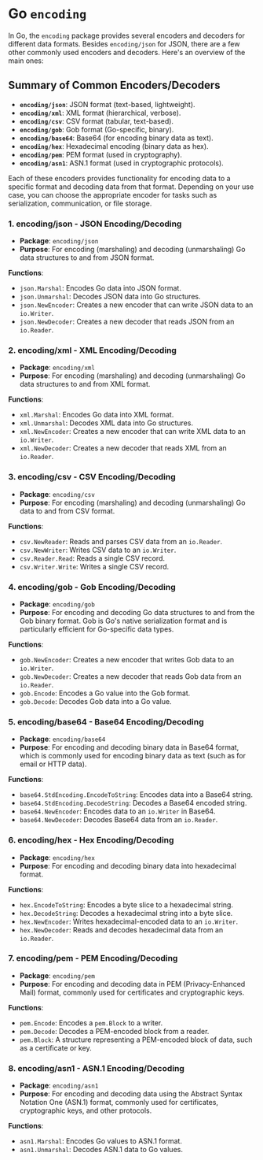 # Go `encoding`

In Go, the `encoding` package provides several encoders and decoders for different data formats. Besides `encoding/json` for JSON, there are a few other commonly used encoders and decoders. Here's an overview of the main ones:

## Summary of Common Encoders/Decoders

- **`encoding/json`**: JSON format (text-based, lightweight).
- **`encoding/xml`**: XML format (hierarchical, verbose).
- **`encoding/csv`**: CSV format (tabular, text-based).
- **`encoding/gob`**: Gob format (Go-specific, binary).
- **`encoding/base64`**: Base64 (for encoding binary data as text).
- **`encoding/hex`**: Hexadecimal encoding (binary data as hex).
- **`encoding/pem`**: PEM format (used in cryptography).
- **`encoding/asn1`**: ASN.1 format (used in cryptographic protocols).

Each of these encoders provides functionality for encoding data to a specific format and decoding data from that format. Depending on your use case, you can choose the appropriate encoder for tasks such as serialization, communication, or file storage.

### 1. **encoding/json** - JSON Encoding/Decoding

- **Package**: `encoding/json`
- **Purpose**: For encoding (marshaling) and decoding (unmarshaling) Go data structures to and from JSON format.

**Functions**:

- `json.Marshal`: Encodes Go data into JSON format.
- `json.Unmarshal`: Decodes JSON data into Go structures.
- `json.NewEncoder`: Creates a new encoder that can write JSON data to an `io.Writer`.
- `json.NewDecoder`: Creates a new decoder that reads JSON from an `io.Reader`.

### 2. **encoding/xml** - XML Encoding/Decoding

- **Package**: `encoding/xml`
- **Purpose**: For encoding (marshaling) and decoding (unmarshaling) Go data structures to and from XML format.

**Functions**:

- `xml.Marshal`: Encodes Go data into XML format.
- `xml.Unmarshal`: Decodes XML data into Go structures.
- `xml.NewEncoder`: Creates a new encoder that can write XML data to an `io.Writer`.
- `xml.NewDecoder`: Creates a new decoder that reads XML from an `io.Reader`.

### 3. **encoding/csv** - CSV Encoding/Decoding

- **Package**: `encoding/csv`
- **Purpose**: For encoding (marshaling) and decoding (unmarshaling) Go data to and from CSV format.

**Functions**:

- `csv.NewReader`: Reads and parses CSV data from an `io.Reader`.
- `csv.NewWriter`: Writes CSV data to an `io.Writer`.
- `csv.Reader.Read`: Reads a single CSV record.
- `csv.Writer.Write`: Writes a single CSV record.

### 4. **encoding/gob** - Gob Encoding/Decoding

- **Package**: `encoding/gob`
- **Purpose**: For encoding and decoding Go data structures to and from the Gob binary format. Gob is Go's native serialization format and is particularly efficient for Go-specific data types.

**Functions**:

- `gob.NewEncoder`: Creates a new encoder that writes Gob data to an `io.Writer`.
- `gob.NewDecoder`: Creates a new decoder that reads Gob data from an `io.Reader`.
- `gob.Encode`: Encodes a Go value into the Gob format.
- `gob.Decode`: Decodes Gob data into a Go value.

### 5. **encoding/base64** - Base64 Encoding/Decoding

- **Package**: `encoding/base64`
- **Purpose**: For encoding and decoding binary data in Base64 format, which is commonly used for encoding binary data as text (such as for email or HTTP data).

**Functions**:

- `base64.StdEncoding.EncodeToString`: Encodes data into a Base64 string.
- `base64.StdEncoding.DecodeString`: Decodes a Base64 encoded string.
- `base64.NewEncoder`: Encodes data to an `io.Writer` in Base64.
- `base64.NewDecoder`: Decodes Base64 data from an `io.Reader`.

### 6. **encoding/hex** - Hex Encoding/Decoding

- **Package**: `encoding/hex`
- **Purpose**: For encoding and decoding binary data into hexadecimal format.

**Functions**:

- `hex.EncodeToString`: Encodes a byte slice to a hexadecimal string.
- `hex.DecodeString`: Decodes a hexadecimal string into a byte slice.
- `hex.NewEncoder`: Writes hexadecimal-encoded data to an `io.Writer`.
- `hex.NewDecoder`: Reads and decodes hexadecimal data from an `io.Reader`.

### 7. **encoding/pem** - PEM Encoding/Decoding

- **Package**: `encoding/pem`
- **Purpose**: For encoding and decoding data in PEM (Privacy-Enhanced Mail) format, commonly used for certificates and cryptographic keys.

**Functions**:

- `pem.Encode`: Encodes a `pem.Block` to a writer.
- `pem.Decode`: Decodes a PEM-encoded block from a reader.
- `pem.Block`: A structure representing a PEM-encoded block of data, such as a certificate or key.

### 8. **encoding/asn1** - ASN.1 Encoding/Decoding

- **Package**: `encoding/asn1`
- **Purpose**: For encoding and decoding data using the Abstract Syntax Notation One (ASN.1) format, commonly used for certificates, cryptographic keys, and other protocols.

**Functions**:

- `asn1.Marshal`: Encodes Go values to ASN.1 format.
- `asn1.Unmarshal`: Decodes ASN.1 data to Go values.
